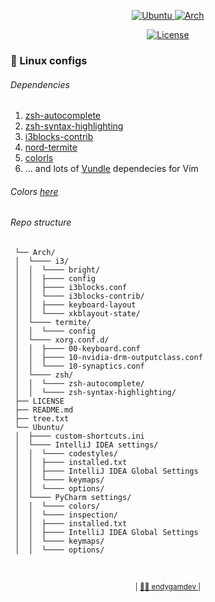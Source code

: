 <p align="center">
  <a href="https://ubuntu.com/"> <img alt="Ubuntu" src="https://img.shields.io/badge/OS-Ubuntu-%23E95420?style=flat-square&logo=ubuntu&logoColor=white"> </a>
  <a href="https://archlinux.org/"> <img alt="Arch" src="https://img.shields.io/badge/OS-Arch-%231793D1?style=flat-square&logo=arch-linux&logoColor=white"> </a>
</p>
<p align="center">
  <a href="https://github.com/endygamedev/linux_config/blob/main/LICENSE"> <img alt="License" src="https://img.shields.io/github/license/endygamedev/linux_config?style=flat-square"> </a>
</p>

### :shell: Linux configs
###### Dependencies
1. [zsh-autocomplete](https://github.com/marlonrichert/zsh-autocomplete)
1. [zsh-syntax-highlighting](https://github.com/zsh-users/zsh-syntax-highlighting)
1. [i3blocks-contrib](https://github.com/vivien/i3blocks-contribi3blocks-contrib)
1. [nord-termite](https://github.com/arcticicestudio/nord-termite)
1. [colorls](https://github.com/athityakumar/colorls)
1. ... and lots of [Vundle](https://github.com/VundleVim/Vundle.vim) dependecies for Vim

###### Colors [here](https://www.nordtheme.com/)


###### Repo structure
```
 └── Arch/ 
 │  └──── i3/ 
 │  │  └──── bright/ 
 │  │  ├──── config  
 │  │  ├──── i3blocks.conf  
 │  │  └──── i3blocks-contrib/ 
 │  │  ├──── keyboard-layout  
 │  │  └──── xkblayout-state/ 
 │  └──── termite/ 
 │  │  └──── config  
 │  └──── xorg.conf.d/ 
 │  │  ├──── 00-keyboard.conf  
 │  │  ├──── 10-nvidia-drm-outputclass.conf  
 │  │  └──── 10-synaptics.conf  
 │  └──── zsh/ 
 │  │  └──── zsh-autocomplete/ 
 │  │  └──── zsh-syntax-highlighting/ 
 ├── LICENSE  
 ├── README.md  
 ├── tree.txt  
 └── Ubuntu/ 
 │  ├──── custom-shortcuts.ini  
 │  └──── IntelliJ IDEA settings/ 
 │  │  └──── codestyles/ 
 │  │  ├──── installed.txt  
 │  │  ├──── IntelliJ IDEA Global Settings  
 │  │  └──── keymaps/ 
 │  │  └──── options/ 
 │  └──── PyCharm settings/ 
 │  │  └──── colors/ 
 │  │  └──── inspection/ 
 │  │  ├──── installed.txt  
 │  │  ├──── IntelliJ IDEA Global Settings  
 │  │  └──── keymaps/ 
 │  │  └──── options/ 
```

<br>
<p align="center">
  <sub> | <a href="https://endygamedev.github.io"> 👨‍💻 endygamdev </a> | </sub>
</p>
